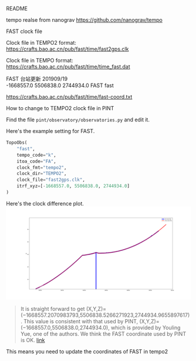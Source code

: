 README

tempo realse from nanograv
https://github.com/nanograv/tempo

FAST clock file

Clock file in TEMPO2 format:</br>
https://crafts.bao.ac.cn/pub/fast/time/fast2gps.clk

Clock file in TEMPO format:</br>
https://crafts.bao.ac.cn/pub/fast/time/time_fast.dat



FAST 台站更新 201909/19 </br>
-1668557.0      5506838.0      2744934.0        FAST                fast

https://crafts.bao.ac.cn/pub/fast/time/fast-coord.txt



How to change to TEMPO2 clock file in PINT</br>

Find the file `pint/observatory/observatories.py` and edit it.</br>

Here's the example setting for FAST.</br>

```python
TopoObs(
    "fast",
    tempo_code="k",
    itoa_code="FA",
    clock_fmt="tempo2",
    clock_dir="TEMPO2",
    clock_file="fast2gps.clk",
    itrf_xyz=[-1668557.0, 5506838.0, 2744934.0]
)
```

Here's the clock difference plot.</br>
![clockDiff](https://github.com/NAOC-pulsar/FAST_ClockFile/blob/master/clockDiff.png)


> It is straight forward to get (X,Y,Z)=(−1668557.2070983793,5506838.5266271923,2744934.9655897617). This value is consistent with that used by PINT, (X,Y,Z)=(−1668557.0,5506838.0,2744934.0), which is provided by Youling Yue, one of the authors. We think the FAST coordinate used by PINT is OK. [link](http://blog.sciencenet.cn/blog-117333-1262557.html)

This means you need to update the coordinates of FAST in tempo2
